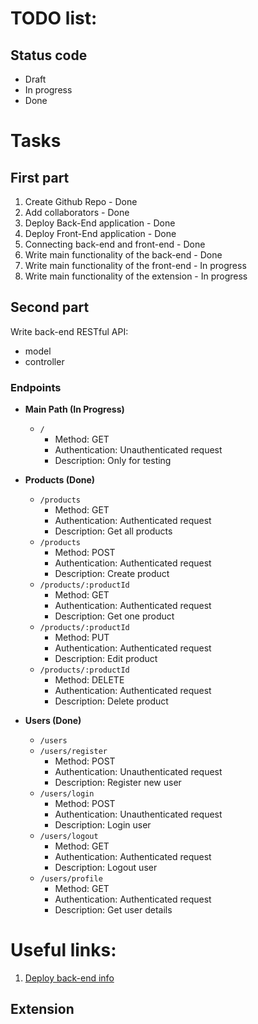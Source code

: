# TODO list:

## Status code

- Draft
- In progress
- Done

# Tasks

## First part

1. Create Github Repo - Done
2. Add collaborators - Done
3. Deploy Back-End application - Done
4. Deploy Front-End application - Done
5. Connecting back-end and front-end - Done
6. Write main functionality of the back-end - Done
7. Write main functionality of the front-end - In progress
8. Write main functionality of the extension - In progress

## Second part

Write back-end RESTful API:

- model
- controller

### Endpoints

- **Main Path (In Progress)**

  - `/`
    - Method: GET
    - Authentication: Unauthenticated request
    - Description: Only for testing

- **Products (Done)**

  - `/products`
    - Method: GET
    - Authentication: Authenticated request
    - Description: Get all products
  - `/products`
    - Method: POST
    - Authentication: Authenticated request
    - Description: Create product
  - `/products/:productId`
    - Method: GET
    - Authentication: Authenticated request
    - Description: Get one product
  - `/products/:productId`
    - Method: PUT
    - Authentication: Authenticated request
    - Description: Edit product
  - `/products/:productId`
    - Method: DELETE
    - Authentication: Authenticated request
    - Description: Delete product

- **Users (Done)**
  - `/users`
  - `/users/register`
    - Method: POST
    - Authentication: Unauthenticated request
    - Description: Register new user
  - `/users/login`
    - Method: POST
    - Authentication: Unauthenticated request
    - Description: Login user
  - `/users/logout`
    - Method: GET
    - Authentication: Authenticated request
    - Description: Logout user
  - `/users/profile`
    - Method: GET
    - Authentication: Authenticated request
    - Description: Get user details

# Useful links:

1. [Deploy back-end info](https://masteringbackend.com/posts/how-to-deploy-your-node-js-backend-project-to-vercel-a-step-by-step-guide)

## Extension
